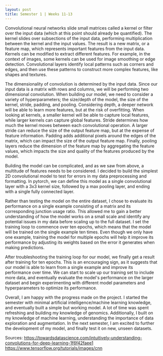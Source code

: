 ```yaml
---
layout: post
title: Semester 1 | Weeks 11-13
---
```


Convolutional neural networks slide small matrices called a kernel or filter over the input data (which at this point should already be quantified). The kernel slides over subsections of the input data, performing multiplication between the kernel and the input values. The result is a new matrix, or a feature map, which represents important features from the input data. Kernels can be modified to extract different features. For example, in the context of images, some kernels can be used for image smoothing or edge detection. Convolutional layers identify local patterns such as corners and edges, and then use these patterns to construct more complex features, like shapes and textures. 

The dimensionality of convolution is determined by the input data. Since our input data is a matrix with rows and columns, we will be performing two dimensional convolution. When building our model, we need to consider a variety of hyperparameters; the size/depth of the model, the size of the kernel, stride, padding, and pooling. Considering depth, a deeper network will be able to learn more features, but at the risk of overfitting. When looking at kernels, a smaller kernel will be able to capture local features, while larger kernels can capture global features. Stride determines how much the kernel moves between each convolutional operation. A larger stride can reduce the size of the output feature map, but at the expense of feature information. Padding adds additional pixels around the edges of the matrix, which can impact the size of the output feature map. Finally, pooling layers reduce the dimension of the feature map by aggregating the feature values, which impacts the size and quality of the features produced by the model. 

Building the model can be complicated, and as we saw from above, a multitude of features needs to be considered. I decided to build the simplest 2D convolutional model to test for errors in my data preprocessing and formatting. In pytorch, we can define this model as a single convolutional layer with a 3x3 kernel size, followed by a max pooling layer, and ending with a single fully connected layer. 

Rather than testing the model on the entire dataset, I chose to evaluate its performance on a single example consisting of a matrix and its corresponding junction usage ratio. This allowed me to gain a better understanding of how the model works on a small scale and identify any potential issues in my data before scaling up to the full dataset. I set the training loop to commence over ten epochs, which means that the model will be trained on the single example ten times. Even though we only have one example, training the model for multiple epochs will help it improve its performance by adjusting its weights based on the error it generates when making predictions. 

After troubleshooting the training loop for our model, we finally get a result after training for ten epochs. This is an encouraging sign, as it suggests that our model is able to learn from a single example and improve its performance over time. We can start to scale up our training set to include more data, and eventually evaluate the model's performance on the larger dataset and begin experimenting with different model parameters and hyperparameters to optimize its performance.

Overall, I am happy with the progress made on the project. I started the semester with minimal artificial intelligence/machine learning knowledge, and eventually built a simple but working model. A lot of time was spent refreshing and building my knowledge of genomics. Additionally, I built on my knowledge of machine learning, understanding the importance of data exploration and augmentation. In the next semester, I am excited to further the development of my model, and finally test it on new, unseen datasets. 

Sources: 
https://towardsdatascience.com/intuitively-understanding-convolutions-for-deep-learning-1f6f42faee1
https://www.tensorflow.org/tutorials/images/cnn


